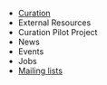 - [Curation](community/fission-yeast-community-curation-project)
- External Resources
- Curation Pilot Project
- News
- Events
- Jobs
- [Mailing lists](community/mailing-lists)
